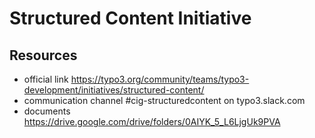 # Structured Content Initiative

## Resources

* official link https://typo3.org/community/teams/typo3-development/initiatives/structured-content/
* communication channel #cig-structuredcontent on typo3.slack.com
* documents https://drive.google.com/drive/folders/0AIYK_5_L6LjgUk9PVA
